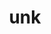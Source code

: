 ---
layout: dictionary_entry
title: unk
parent: Common Words
last_modified_date: 2021-11-06

word: unk
see_also:
  - "unkrat"
  - "ung"
  - "ak"
transcriptions:
  - ˈʌŋk
translations:
  - "no"
  - "not"
  - "do not"
etymology:
  Shortened from Billzonian [unkrat](unkrat), formed in analogy to [ak](ak).
examples:
  - bzo: "Affektion **unk** enbeas."
    eng: "Love **does not** exist."
  - bzo: "Thu **unk** apri so?"
    eng: "Do you **not** like it?"
---
